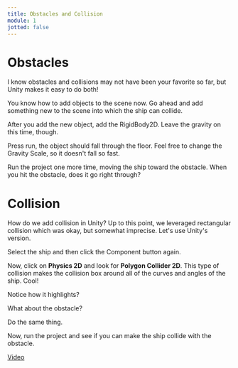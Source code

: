 ```yaml
---
title: Obstacles and Collision
module: 1
jotted: false
---
```


# Obstacles

I know obstacles and collisions may not have been your favorite so far, but Unity makes it easy to do both!

You know how to add objects to the scene now.  Go ahead and add something new to the scene into which the ship can collide.

After you add the new object, add the RigidBody2D.  Leave the gravity on this time, though.

Press run, the object should fall through the floor.  Feel free to change the Gravity Scale, so it doesn't fall so fast.

Run the project one more time, moving the ship toward the obstacle.  When you hit the obstacle, does it go right through?

# Collision

How do we add collision in Unity?  Up to this point, we leveraged rectangular collision which was okay, but somewhat imprecise.  Let's use Unity's version.  

Select the ship and then click the Component button again.

Now, click on **Physics 2D** and look for **Polygon Collider 2D**.  This type of collision makes the collision box around all of the curves and angles of the ship.  Cool!

Notice how it highlights?

What about the obstacle?

Do the same thing.  

Now, run the project and see if you can make the ship collide with the obstacle.

<a href="https://umontana.zoom.us/rec/play/uJV4fruhrzg3EtKS5QSDA6N5W9S-Kams1iAYqfIPn0u8WnIKOwWgZ7FBauPuiN_fc5c1idvbnjyPieNu?continueMode=true" target="_new">Video</a>